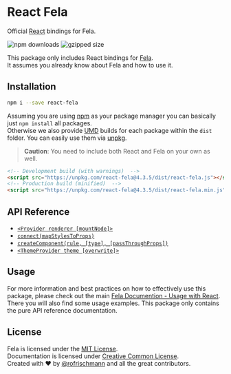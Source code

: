 # React Fela

Official [React](https://github.com/facebook/react) bindings for Fela.

<img alt="npm downloads" src="https://img.shields.io/npm/dm/react-fela.svg"> <img alt="gzipped size" src="https://img.shields.io/badge/gzipped-4.28kb-brightgreen.svg">

This package only includes React bindings for [Fela](http://github.com/rofrischmann/fela).<br>
It assumes you already know about Fela and how to use it.

## Installation
```sh
npm i --save react-fela
```

Assuming you are using [npm](https://www.npmjs.com) as your package manager you can basically just `npm install` all packages. <br>
Otherwise we also provide [UMD](https://github.com/umdjs/umd) builds for each package within the `dist` folder. You can easily use them via [unpkg](https://unpkg.com/).
> **Caution**: You need to include both React and Fela on your own as well.

```HTML
<!-- Development build (with warnings)  -->
<script src="https://unpkg.com/react-fela@4.3.5/dist/react-fela.js"></script>
<!-- Production build (minified)  -->
<script src="https://unpkg.com/react-fela@4.3.5/dist/react-fela.min.js"></script>
```

## API Reference
* [`<Provider renderer [mountNode]>`](docs/Provider.md)
* [`connect(mapStylesToProps)`](docs/connect.md)
* [`createComponent(rule, [type], [passThroughProps])`](docs/createComponent.md)
* [`<ThemeProvider theme [overwrite]>`](docs/ThemeProvider.md)

## Usage
For more information and best practices on how to effectively use this package, please check out the main [Fela Documention - Usage with React](http://fela.js.org/docs/guides/UsageWithReact.html). There you will also find some usage examples. This package only contains the pure API reference documentation.


## License
Fela is licensed under the [MIT License](http://opensource.org/licenses/MIT).<br>
Documentation is licensed under [Creative Common License](http://creativecommons.org/licenses/by/4.0/).<br>
Created with ♥ by [@rofrischmann](http://rofrischmann.de) and all the great contributors.

